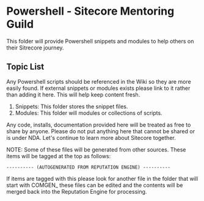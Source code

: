 # Powershell - Sitecore Mentoring Guild
This folder will provide Powershell snippets and modules to help others on their Sitrecore journey.

## Topic List

Any Powershell scripts should be referenced in the Wiki so they are more easily found.
If external snippets or modules exists please link to it rather than adding it here. This will help keep content fresh.

1. Snippets: This folder stores the snippet files.
2. Modules: This folder will modules or collections of scripts.

Any code, installs, documentation provided here will be treated as free to share by anyone.  Please do not put anything here that cannot be shared or is under NDA.
Let's continue to learn more about Sitecore together.

NOTE: Some of these files will be generated from other sources. These items will be tagged at the top as follows:

    ---------- (AUTOGENERATED FROM REPUTATION ENGINE) ----------

If items are tagged with this please look for another file in the folder that will start with COMGEN_ these files can be edited and the contents will be merged back into the Reputation Engine for processing.
